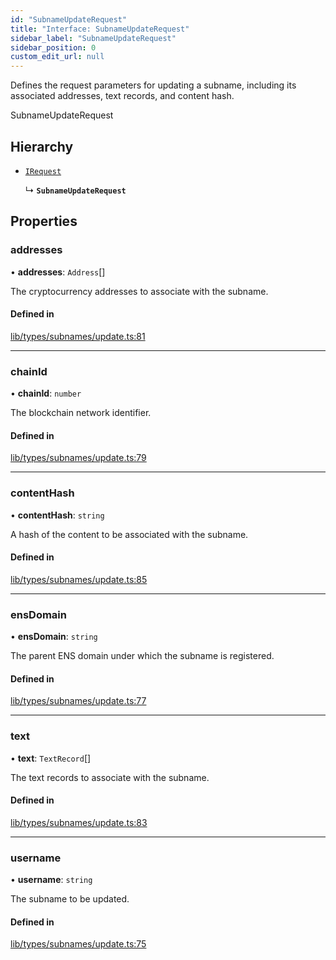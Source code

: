 ```yaml
---
id: "SubnameUpdateRequest"
title: "Interface: SubnameUpdateRequest"
sidebar_label: "SubnameUpdateRequest"
sidebar_position: 0
custom_edit_url: null
---
```


Defines the request parameters for updating a subname, including its associated addresses, text records,
and content hash.

 SubnameUpdateRequest

## Hierarchy

- [`IRequest`](IRequest.md)

  ↳ **`SubnameUpdateRequest`**

## Properties

### addresses

• **addresses**: `Address`[]

The cryptocurrency addresses to associate with the subname.

#### Defined in

[lib/types/subnames/update.ts:81](https://github.com/JustaName-id/JustaName-sdk/blob/610ce53/packages/@justaname.id/sdk/src/lib/types/subnames/update.ts#L81)

___

### chainId

• **chainId**: `number`

The blockchain network identifier.

#### Defined in

[lib/types/subnames/update.ts:79](https://github.com/JustaName-id/JustaName-sdk/blob/610ce53/packages/@justaname.id/sdk/src/lib/types/subnames/update.ts#L79)

___

### contentHash

• **contentHash**: `string`

A hash of the content to be associated with the subname.

#### Defined in

[lib/types/subnames/update.ts:85](https://github.com/JustaName-id/JustaName-sdk/blob/610ce53/packages/@justaname.id/sdk/src/lib/types/subnames/update.ts#L85)

___

### ensDomain

• **ensDomain**: `string`

The parent ENS domain under which the subname is registered.

#### Defined in

[lib/types/subnames/update.ts:77](https://github.com/JustaName-id/JustaName-sdk/blob/610ce53/packages/@justaname.id/sdk/src/lib/types/subnames/update.ts#L77)

___

### text

• **text**: `TextRecord`[]

The text records to associate with the subname.

#### Defined in

[lib/types/subnames/update.ts:83](https://github.com/JustaName-id/JustaName-sdk/blob/610ce53/packages/@justaname.id/sdk/src/lib/types/subnames/update.ts#L83)

___

### username

• **username**: `string`

The subname to be updated.

#### Defined in

[lib/types/subnames/update.ts:75](https://github.com/JustaName-id/JustaName-sdk/blob/610ce53/packages/@justaname.id/sdk/src/lib/types/subnames/update.ts#L75)
